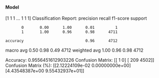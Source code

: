 #### Model
[1 1 1 ... 1 1 1]
Classification Report:
              precision    recall  f1-score   support

           0       0.00      1.00      0.01         1
           1       1.00      0.96      0.98      4711

    accuracy                           0.96      4712
   macro avg       0.50      0.98      0.49      4712
weighted avg       1.00      0.96      0.98      4712

Accuracy: 0.9556451612903226
Confusion Matrix:
[[   1    0]
 [ 209 4502]]
Confusion Matrix (%):
[[2.12224109e-02 0.00000000e+00]
 [4.43548387e+00 9.55432937e+01]]
